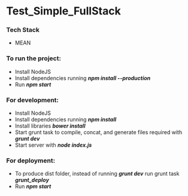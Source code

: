# Test_Simple_FullStack

### Tech Stack
- MEAN

### To run the project:
- Install NodeJS
- Install dependencies running **_npm install --production_**
-  Run **_npm start_**

### For development:
- Install NodeJS
- Install dependencies running **_npm install_**
- Install libraries **_bower install_**
- Start grunt task to compile, concat, and generate files required with **_grunt dev_**
- Start server with **_node index.js_**

### For deployment: 
-  To produce dist folder, instead of running **_grunt dev_** run grunt task **_grunt_deploy_**
-  Run **_npm start_**
